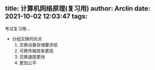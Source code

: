 title: 计算机网络原理(复习用)
author: Arclin
date: 2021-10-02 12:03:47
tags:
---
考试复习用...

<!--- more --->

- 分组交换的优点
	1. 交换设备存储要求低
    2. 可靠传输效率更高
    3. 交换速度更快
    4. 更加公平
